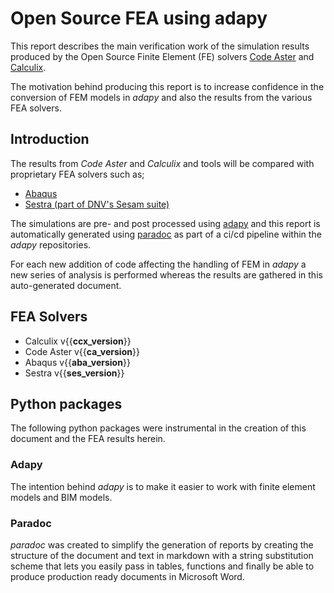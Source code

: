 # Open Source FEA using adapy 

This report describes the main verification work of the simulation results produced by the
Open Source Finite Element (FE) solvers [Code Aster](https://www.code-aster.org/spip.php?rubrique2) 
and [Calculix](http://www.dhondt.de/).

The motivation behind producing this report is to increase confidence in the conversion of FEM models in _adapy_ 
and also the results from the various FEA solvers.

## Introduction

The results from _Code Aster_ and _Calculix_ and tools will be compared with proprietary FEA solvers such as;


* [Abaqus](https://www.3ds.com/products-services/simulia/products/abaqus/)
* [Sestra (part of DNV's Sesam suite)](https://www.dnv.com/services/linear-structural-analysis-sestra-2276)


The simulations are pre- and post processed using [adapy](https://github.com/Krande/adapy) and this report is 
automatically generated using [paradoc](https://github.com/Krande/paradoc) as 
part of a ci/cd pipeline within the _adapy_ repositories. 

For each new addition of code affecting the handling of 
FEM in _adapy_ a new series of analysis is performed whereas the results are gathered in this auto-generated document.


## FEA Solvers

* Calculix v{{__ccx_version__}}
* Code Aster v{{__ca_version__}}
* Abaqus v{{__aba_version__}}
* Sestra v{{__ses_version__}}


## Python packages
The following python packages were instrumental in the creation of this document and the FEA results herein. 

### Adapy

The intention behind _adapy_ is to make it easier to work with finite element models 
and BIM models.

### Paradoc

_paradoc_ was created to simplify the generation of reports by creating the structure of the document and text 
in markdown with a string substitution scheme that lets you easily pass in tables, functions and finally be 
able to produce production ready documents in Microsoft Word. 
